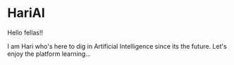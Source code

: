 # HariAI

Hello fellas!!

I am Hari who's here to dig in Artificial Intelligence since its the future.
Let's enjoy the platform learning...
